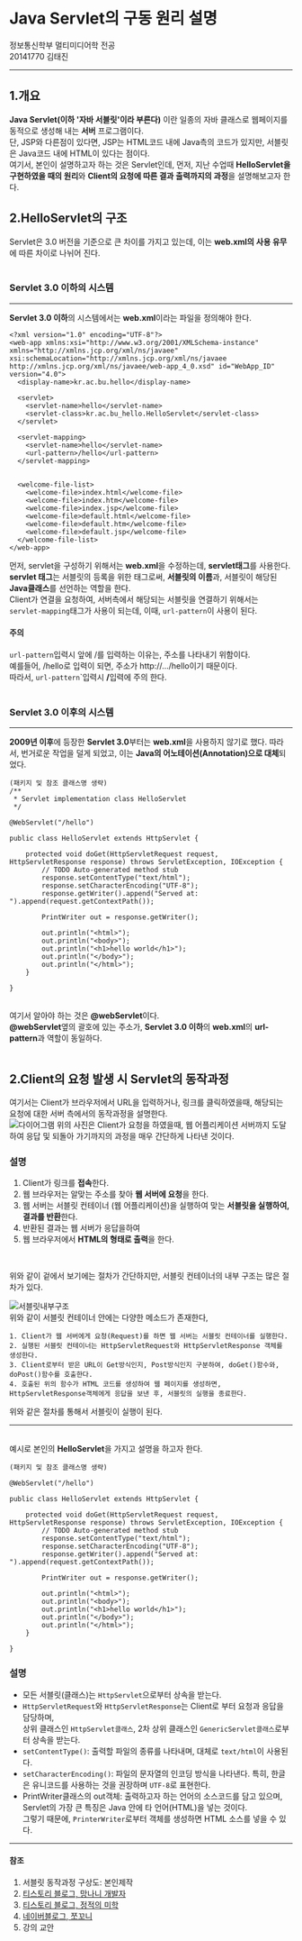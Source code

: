 Java Servlet의 구동 원리 설명
===
정보통신학부 멀티미디어학 전공
<br>
20141770 김태진
***
## 1.개요
<b>Java Servlet(이하 '자바 서블릿'이라 부른다)</b> 이란 일종의 자바 클래스로 웹페이지를 동적으로 생성해 내는 <b>서버</b> 프로그램이다.
<br>
단, JSP와 다른점이 있다면, JSP는 HTML코드 내에 Java측의 코드가 있지만, 서블릿은 Java코드 내에 HTML이 있다는 점이다.
<br>
여기서, 본인이 설명하고자 하는 것은 Servlet인데,
먼저, 지난 수업때 <b>HelloServlet을 구현하였을 때의 원리</b>와 <b>Client의 요청에 따른 결과 출력까지의 과정</b>을 설명해보고자 한다.
<br>

## 2.HelloServlet의 구조
Servlet은 3.0 버전을 기준으로 큰 차이를 가지고 있는데, 이는 <b>web.xml의 사용 유무</b>에 따른 차이로 나뉘어 진다.
<br>
<br>

### Servlet 3.0 이하의 시스템
***
<b>Servlet 3.0 이하</b>의 시스템에서는 <b>web.xml</b>이라는 파일을 정의해야 한다.
<br>

```
<?xml version="1.0" encoding="UTF-8"?>
<web-app xmlns:xsi="http://www.w3.org/2001/XMLSchema-instance" xmlns="http://xmlns.jcp.org/xml/ns/javaee" xsi:schemaLocation="http://xmlns.jcp.org/xml/ns/javaee http://xmlns.jcp.org/xml/ns/javaee/web-app_4_0.xsd" id="WebApp_ID" version="4.0">
  <display-name>kr.ac.bu.hello</display-name>

  <servlet>
  	<servlet-name>hello</servlet-name>
  	<servlet-class>kr.ac.bu_hello.HelloServlet</servlet-class>
  </servlet>

  <servlet-mapping>
  	<servlet-name>hello</servlet-name>
  	<url-pattern>/hello</url-pattern>
  </servlet-mapping>


  <welcome-file-list>
    <welcome-file>index.html</welcome-file>
    <welcome-file>index.htm</welcome-file>
    <welcome-file>index.jsp</welcome-file>
    <welcome-file>default.html</welcome-file>
    <welcome-file>default.htm</welcome-file>
    <welcome-file>default.jsp</welcome-file>
  </welcome-file-list>
</web-app>
```
먼저, servlet을 구성하기 위해서는 <b>web.xml</b>을 수정하는데, <b>servlet태그</b>를 사용한다.
<br>
<b>servlet 태그</b>는 서블릿의 등록을 위한 태그로써,
<b>서블릿의 이름</b>과, 서블릿이 해당된 <b>Java클래스</b>를 선언하는 역할을 한다.
<br>
Client가 연결을 요청하여, 서버측에서 해당되는 서블릿을 연결하기 위해서는 `servlet-mapping`태그가 사용이 되는데, 이때, `url-pattern`이 사용이 된다.
<br>

#### 주의
`url-pattern`입력시 앞에 /를 입력하는 이유는, 주소를 나타내기 위함이다.
<br>
예를들어, /hello로 입력이 되면, 주소가 http://.../hello이기 때문이다.
<br>
따라서, `url-pattern`</b>`입력시 <b>/</b>입력에 주의 한다.
<br>
<br>

### Servlet 3.0 이후의 시스템
***
<b>2009년 이후</b>에 등장한 <b>Servlet 3.0</b>부터는 <b>web.xml</b>을 사용하지 않기로 했다.
따라서, 번거로운 작업을 덜게 되었고, 이는 <b>Java의 어노테이션(Annotation)으로 대체</b>되었다.
<br>

```
(패키지 및 참조 클래스명 생략)
/**
 * Servlet implementation class HelloServlet
 */

@WebServlet("/hello")

public class HelloServlet extends HttpServlet {

	protected void doGet(HttpServletRequest request, HttpServletResponse response) throws ServletException, IOException {
		// TODO Auto-generated method stub
		response.setContentType("text/html");
		response.setCharacterEncoding("UTF-8");
		response.getWriter().append("Served at: ").append(request.getContextPath());

		PrintWriter out = response.getWriter();

		out.println("<html>");
		out.println("<body>");
		out.println("<h1>hello world</h1>");
		out.println("</body>");
		out.println("</html>");
	}

}

```
<br>
여기서 알아야 하는 것은 <b>@webServlet</b>이다.
<br>
<b>@webServlet</b>옆의 괄호에 있는 주소가, <b>Servlet 3.0 이하</b>의 <b>web.xml</b>의 <b>url-pattern</b>과 역할이 동일하다.
<br>
<br>

## 2.Client의 요청 발생 시 Servlet의 동작과정
여기서는 Client가 브라우저에서 URL을 입력하거나, 링크를 클릭하였을때, 해당되는 요청에 대한 서버 측에서의 동작과정을 설명한다.
<br>
![다이어그램](http://ktj950904.synology.me/images/2servlet/diagram.PNG)
위의 사진은 Client가 요청을 하였을때, 웹 어플리케이션 서버까지 도달하여 응답 및 되돌아 가기까지의 과정을 매우 간단하게 나타낸 것이다.
<br>
### 설명
1. Client가 링크를 <b>접속</b>한다.
2. 웹 브라우저는 알맞는 주소를 찾아 <b>웹 서버에 요청</b>을 한다.
3. 웹 서버는 서블릿 컨테이너 (웹 어플리케이션)을 실행하여 맞는 <b>서블릿을 실행하여, 결과를 반환</b>한다.
4. 반환된 결과는 웹 서버가 응답을하여
5. 웹 브라우저에서 <b>HTML의 형태로 출력</b>을 한다.
<br>

위와 같이 겉에서 보기에는 절차가 간단하지만, 서블릿 컨테이너의 내부 구조는 많은 절차가 있다.
<br>

![서블릿내부구조](http://ktj950904.synology.me/images/2servlet/servlet.png)<br>
위와 같이 서블릿 컨테이너 안에는 다양한 메소드가 존재한다,
<br>

```
1. Client가 웹 서버에게 요청(Request)를 하면 웹 서버는 서블릿 컨테이너를 실행한다.
2. 실행된 서블릿 컨테이너는 HttpServletRequest와 HttpServletResponse 객체를 생성한다.
3. Client로부터 받은 URL이 Get방식인지, Post방식인지 구분하여, doGet()함수와, doPost()함수를 호출한다.
4. 호출된 위의 함수가 HTML 코드를 생성하여 웹 페이지를 생성하면, HttpServletResponse객체에게 응답을 보낸 후, 서블릿의 실행을 종료한다.
```

위와 같은 절차를 통해서 서블릿이 실행이 된다.
<br>
***
<br>
예시로 본인의 <b>HelloServlet</b>을 가지고 설명을 하고자 한다.

```
(패키지 및 참조 클래스명 생략)

@WebServlet("/hello")

public class HelloServlet extends HttpServlet {

	protected void doGet(HttpServletRequest request, HttpServletResponse response) throws ServletException, IOException {
		// TODO Auto-generated method stub
		response.setContentType("text/html");
		response.setCharacterEncoding("UTF-8");
		response.getWriter().append("Served at: ").append(request.getContextPath());

		PrintWriter out = response.getWriter();

		out.println("<html>");
		out.println("<body>");
		out.println("<h1>hello world</h1>");
		out.println("</body>");
		out.println("</html>");
	}

}
```

### 설명
- 모든 서블릿(클래스)는 `HttpServlet`으로부터 상속을 받는다.
- `HttpServletRequest`와 `HttpServletResponse`는 Client로 부터 요청과 응답을 담당하며,<br>
상위 클래스인 `HttpServlet클래스`, 2차 상위 클래스인 `GenericServlet클래스`로부터 상속을 받는다.
- `setContentType()`: 출력할 파일의 종류를 나타내며, 대체로 `text/html`이 사용된다.
- `setCharacterEncoding()`: 파일의 문자열의 인코딩 방식을 나타낸다. 특히, 한글은 유니코드를 사용하는 것을 권장하며 `UTF-8`로 표현한다.
- PrintWriter클래스의 out객체: 출력하고자 하는 언어의 소스코드를 담고 있으며, Servlet의 가장 큰 특징은 Java 안에 타 언어(HTML)을 넣는 것이다.<br>
그렇기 때문에, `PrinterWriter`로부터 객체를 생성하면 HTML 소스를 넣을 수 있다.
---

#### 참조
1. 서블릿 동작과정 구상도: 본인제작
2. [티스토리 블로그, 망나니 개발자](https://mangkyu.tistory.com/14 "블로그")
3. [티스토리 블로그, 정적의 미학](https://landboys.tistory.com/entry/Servlet-%EC%84%9C%EB%B8%94%EB%A6%BF-%EC%83%81%EC%86%8D%EB%8F%84%EB%B0%8F-%EA%B4%80%EB%A0%A8-%ED%81%B4%EB%9E%98%EC%8A%A4 "블로그, 정적의 미학")
4. [네이버블로그, 쪼꼬니](http://blog.naver.com/PostView.nhn?blogId=elren&logNo=220786145135 "블로그, 쪼꼬니")
5. 강의 교안
